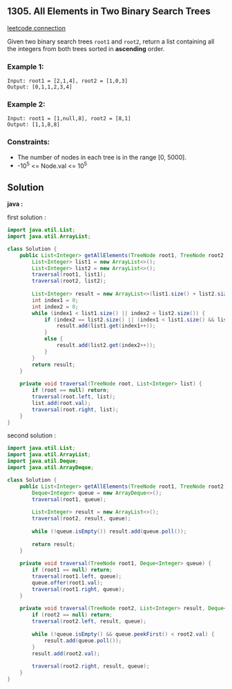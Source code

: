 ## 1305. All Elements in Two Binary Search Trees

[leetcode connection](https://leetcode.com/problems/all-elements-in-two-binary-search-trees/)

Given two binary search trees `root1` and `root2`, return a list containing all the integers from both trees sorted in **ascending** order.

### Example 1:
```
Input: root1 = [2,1,4], root2 = [1,0,3]
Output: [0,1,1,2,3,4]
```

### Example 2:
```
Input: root1 = [1,null,8], root2 = [8,1]
Output: [1,1,8,8]
```

### Constraints:

* The number of nodes in each tree is in the range [0, 5000].
* -10<sup>5</sup> <= Node.val <= 10<sup>5</sup>

## Solution

**java :**

first solution :
```java
import java.util.List;
import java.util.ArrayList;

class Solution {
    public List<Integer> getAllElements(TreeNode root1, TreeNode root2) {
        List<Integer> list1 = new ArrayList<>();
        List<Integer> list2 = new ArrayList<>();
        traversal(root1, list1);
        traversal(root2, list2);
        
        List<Integer> result = new ArrayList<>(list1.size() + list2.size());
        int index1 = 0;
        int index2 = 0;
        while (index1 < list1.size() || index2 < list2.size()) {
            if (index2 == list2.size() || (index1 < list1.size() && list1.get(index1) < list2.get(index2))) {
                result.add(list1.get(index1++));
            }
            else {
                result.add(list2.get(index2++));
            }
        }
        return result;
    }
    
    private void traversal(TreeNode root, List<Integer> list) {
        if (root == null) return;
        traversal(root.left, list);
        list.add(root.val);
        traversal(root.right, list);
    }
}
```

second solution :
```java
import java.util.List;
import java.util.ArrayList;
import java.util.Deque;
import java.util.ArrayDeque;

class Solution {
    public List<Integer> getAllElements(TreeNode root1, TreeNode root2) {
        Deque<Integer> queue = new ArrayDeque<>();
        traversal(root1, queue);
        
        List<Integer> result = new ArrayList<>();
        traversal(root2, result, queue);
        
        while (!queue.isEmpty()) result.add(queue.poll());
        
        return result;
    }
    
    private void traversal(TreeNode root1, Deque<Integer> queue) {
        if (root1 == null) return;
        traversal(root1.left, queue);
        queue.offer(root1.val);
        traversal(root1.right, queue);
    }
    
    private void traversal(TreeNode root2, List<Integer> result, Deque<Integer> queue) {
        if (root2 == null) return;
        traversal(root2.left, result, queue);
        
        while (!queue.isEmpty() && queue.peekFirst() < root2.val) {
            result.add(queue.poll());
        }
        result.add(root2.val);
        
        traversal(root2.right, result, queue);
    }
}
```